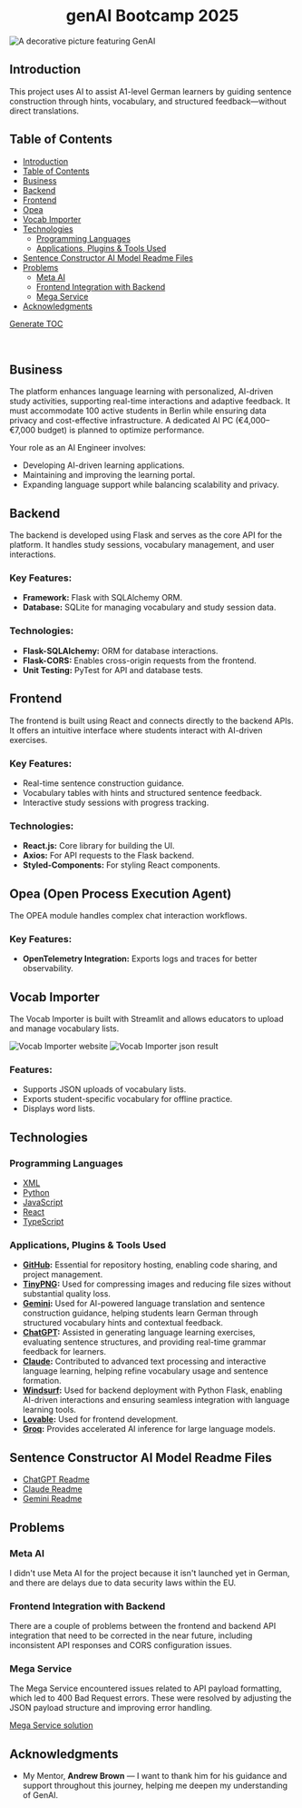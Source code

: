 <h1 align="center">genAI Bootcamp 2025</h1>

<img src="assets/readme/generative-ai.webp" alt="A decorative picture featuring GenAI">

## Introduction

This project uses AI to assist A1-level German learners by guiding sentence construction through hints, vocabulary, and structured feedback—without direct translations.

## Table of Contents

- [Introduction](#introduction)
- [Table of Contents](#table-of-contents)
- [Business](#business)
- [Backend](#backend)
- [Frontend](#frontend)
- [Opea](#opea-open-process-execution-agent)
- [Vocab Importer](#vocab-importer)
- [Technologies](#technologies)
  - [Programming Languages](#programming-languages)
  - [Applications, Plugins & Tools Used](#applications--plugins---tools-used)
- [Sentence Constructor AI Model Readme Files](#sentence-constructor-ai-model-readme-files)
- [Problems](#problems)
  - [Meta AI](#meta-ai)
  - [Frontend Integration with Backend](#frontend-integration-with-backend)
  - [Mega Service](#mega-service)
- [Acknowledgments](#acknowledgments)

[Generate TOC](https://ecotrust-canada.github.io/markdown-toc/)

<br>

## Business

The platform enhances language learning with personalized, AI-driven study activities, supporting real-time interactions and adaptive feedback. It must accommodate 100 active students in Berlin while ensuring data privacy and cost-effective infrastructure. A dedicated AI PC (€4,000–€7,000 budget) is planned to optimize performance.

Your role as an AI Engineer involves:

- Developing AI-driven learning applications.
- Maintaining and improving the learning portal.
- Expanding language support while balancing scalability and privacy.

## Backend

The backend is developed using Flask and serves as the core API for the platform. It handles study sessions, vocabulary management, and user interactions.

### Key Features:

- **Framework:** Flask with SQLAlchemy ORM.
- **Database:** SQLite for managing vocabulary and study session data.

### Technologies:

- **Flask-SQLAlchemy:** ORM for database interactions.
- **Flask-CORS:** Enables cross-origin requests from the frontend.
- **Unit Testing:** PyTest for API and database tests.

## Frontend

The frontend is built using React and connects directly to the backend APIs. It offers an intuitive interface where students interact with AI-driven exercises.

### Key Features:

- Real-time sentence construction guidance.
- Vocabulary tables with hints and structured sentence feedback.
- Interactive study sessions with progress tracking.

### Technologies:

- **React.js:** Core library for building the UI.
- **Axios:** For API requests to the Flask backend.
- **Styled-Components:** For styling React components.

## Opea (Open Process Execution Agent)

The OPEA module handles complex chat interaction workflows.

### Key Features:

- **OpenTelemetry Integration:** Exports logs and traces for better observability.

## Vocab Importer

The Vocab Importer is built with Streamlit and allows educators to upload and manage vocabulary lists.

<img src="assets/readme/vocab-importer.webp" alt="Vocab Importer website">
<img src="assets/readme/vocab-json.webp" alt="Vocab Importer json result">

### Features:

- Supports JSON uploads of vocabulary lists.
- Exports student-specific vocabulary for offline practice.
- Displays word lists.

## Technologies

### Programming Languages

- [XML](https://en.wikipedia.org/wiki/XML)
- [Python](https://www.python.org/)
- [JavaScript](https://de.wikipedia.org/wiki/JavaScript)
- [React](https://react.dev/)
- [TypeScript](https://www.typescriptlang.org/)

### Applications, Plugins & Tools Used

- **[GitHub](https://github.com/):** Essential for repository hosting, enabling code sharing, and project management.
- **[TinyPNG](https://tinypng.com/):** Used for compressing images and reducing file sizes without substantial quality loss.
- **[Gemini](https://gemini.google.com/):** Used for AI-powered language translation and sentence construction guidance, helping students learn German through structured vocabulary hints and contextual feedback.
- **[ChatGPT](https://chat.openai.com/):** Assisted in generating language learning exercises, evaluating sentence structures, and providing real-time grammar feedback for learners.
- **[Claude](https://claude.ai/):** Contributed to advanced text processing and interactive language learning, helping refine vocabulary usage and sentence formation.
- **[Windsurf](https://codeium.com/windsurf):** Used for backend deployment with Python Flask, enabling AI-driven interactions and ensuring seamless integration with language learning tools.
- **[Lovable](https://lovable.dev/):** Used for frontend development.
- **[Groq](https://groq.com/):** Provides accelerated AI inference for large language models.

## Sentence Constructor AI Model Readme Files

- [ChatGPT Readme](https://github.com/DavidTausend/gen-ai-bootcamp-2025/blob/main/sentence-constructor/chartgpt/readme.md)
- [Claude Readme](https://github.com/DavidTausend/gen-ai-bootcamp-2025/blob/main/sentence-constructor/claude/readme.md)
- [Gemini Readme](https://github.com/DavidTausend/gen-ai-bootcamp-2025/blob/main/sentence-constructor/gemini/readme.md)

## Problems

### Meta AI

I didn't use Meta AI for the project because it isn't launched yet in German, and there are delays due to data security laws within the EU.

### Frontend Integration with Backend

There are a couple of problems between the frontend and backend API integration that need to be corrected in the near future, including inconsistent API responses and CORS configuration issues.

### Mega Service

The Mega Service encountered issues related to API payload formatting, which led to 400 Bad Request errors. These were resolved by adjusting the JSON payload structure and improving error handling.

[Mega Service solution](/Users/davidtausend/Documents/lang-portal/genAI/gen-ai-bootcamp-2025/opea-comps/mega-service/Readme.md)

## Acknowledgments

- My Mentor, **Andrew Brown** — I want to thank him for his guidance and support throughout this journey, helping me deepen my understanding of GenAI.
